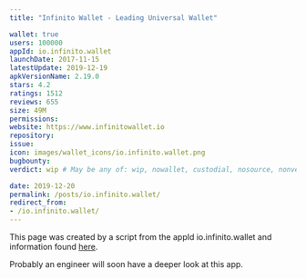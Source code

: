 ```yaml
---
title: "Infinito Wallet - Leading Universal Wallet"

wallet: true
users: 100000
appId: io.infinito.wallet
launchDate: 2017-11-15
latestUpdate: 2019-12-19
apkVersionName: 2.19.0
stars: 4.2
ratings: 1512
reviews: 655
size: 49M
permissions:
website: https://www.infinitowallet.io
repository:
issue:
icon: images/wallet_icons/io.infinito.wallet.png
bugbounty:
verdict: wip # May be any of: wip, nowallet, custodial, nosource, nonverifiable, verifiable, bounty, cert1, cert2, cert3

date: 2019-12-20
permalink: /posts/io.infinito.wallet/
redirect_from:
- /io.infinito.wallet/
---
```


This page was created by a script from the appId io.infinito.wallet and information found
[here](https://play.google.com/store/apps/details?id=io.infinito.wallet).

Probably an engineer will soon have a deeper look at this app.